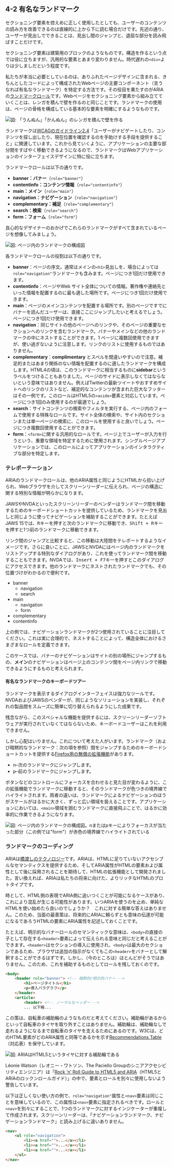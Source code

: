 ## 4-2 有名なランドマーク
セクショニング要素を控えめに正しく使用したとしても、ユーザーのコンテンツの読み方を改善できるのは直線的に上から下に読む場合だけです。先述の通り、ユーザーが見出しでできることは、見出し間のジャンプと、退屈な部分を読み飛ばすことだけです。

セクショニング要素は建築用のブロックのようなものです。構造を作るという点では役に立ちますが、汎用的な要素とあまり変わりません。時代遅れの`<div>`よりは少しましだという程度です。

私たちが本当に必要としているのは、ありふれたページデザインに含まれる、きちんとしたコードによって構成されたWebページの主要コンポーネント（言うなれば有名なランドマーク）を特定する方法です。その役目を果たすのがARIAの[ランドマークロール](http://www.nomensa.com/blog/2010/wai-aria-document-landmark-roles/)です。Webページをセクショニング要素から組み立てていくことは、レンガを積んで壁を作るのと同じことです。ランドマークの使用は、ページの骨格を構成している基本的な要素を明確にするようなものです。

![図: 「うんぬん」「かんぬん」のレンガを積んで壁を作る](img-4-2_01.png)

ランドマークは[WCAGのガイドライン2.4](http://www.w3.org/TR/WCAG20/#navigation-mechanisms)「ユーザーがナビゲートしたり、コンテンツを探し出したり、現在位置を確認するのを手助けする手段を提供すること」に関連しています。これから見ていくように、アプリケーションの主要な部分間をすばやく移動できるようになるので、ランドマークはWebアプリケーションのインターフェイスデザインに特に役に立ちます。

ランドマークロールは以下の通りです。

- **banner：バナー**（`role="banner"`）
- **contentinfo：コンテンツ情報**（`role="contentinfo"`）
- **main：メイン**（`role="main"`）
- **navigation：ナビゲーション**（`role="navigation"`）
- **complementary：補足**（`role="complementary"`）
- **search：検索**（`role="search"`）
- **form：フォーム**（`role="form"`）

良心的なデザイナーのおかげでこれらのランドマークがすべて含まれているページを想像してみましょう。

![図: ページ内のランドマークの構成図](img-4-2_02.png)

各ランドマークロールの役割は以下の通りです。

- **banner**：ページの序文。通常はメインの`<h1>`見出しを、場合によっては`role="navigation"`ランドマークも含みます。ページにつき1回だけ使用できます。
- **contentinfo**：ページやWeb サイト全体についての情報。著作権や連絡先といった情報を配置するのに最も適した場所です。ページにつき1回だけ使用できます。
- **main**：ページのメインコンテンツを配置する場所です。別のページですでにバナーを読んだユーザーは、直接ここにジャンプしたいと考えるでしょう。ページにつき1回だけ使用できます。
- **navigation**：同じサイトの他のページへのリンクや、そのページの重要なセクションへのリンクを含むランドマーク。バナーやメインなどの他のランドマークの中にネストすることができます。1 ページに複数回使用できますが、使い過ぎないように注意します。リンクのリストに使用するものではありません。
- **complementary**：**complimentary** とスペルを間違いやすいので注意。補足的またはあまり関係のない情報を配置するのに適したランドマークを構成します。HTML4の頃は、このランドマークに相当するものに**sidebar**というラベルをつけることもありました。ページのサイドに表示しなくてはならないという意味ではありません。例えばTwitterの最新ツイートやおすすめサイトへのリンクのリストなど、補足的なコンテンツが含まれた巨大なフッターはその一例です。このロールはHTML5の`<aside>`要素と対応しています。ページにつき1回のみ使用するのが最適でしょう。
- **search**：サイトコンテンツの検索やフィルタを実行する、ページ内のフォームで使用する特殊なロールです。サイト全体の検索や、サイト内のセクションまたは単一ページの検索に、このロールを使用すると良いでしょう。ページにつき複数回使用することができます。
- **form**：`<form>`に関する汎用的なロールです。ページ上でユーザーが入力を行うという、重要な領域を特定するために使用されます。シングルページアプリケーションでは、このロールによってアプリケーションのインタラクティブな部分を特定します。

### テレポーテーション

ARIAのランドマークロールは、他のARIA属性と同じようにHTMLから拾い上げられ、Webブラウザを介してスクリーンリーダーに伝えられ、ページの構造に関する特別な情報が明らかになります。

JAWSやNVDAといったスクリーンリーダーのベンダーはランドマーク間を移動するためのキーボードショートカットを提供しているため、ランドマークを見出しと同じように使ってナビゲーションを補助することができます。たとえばJAWS 15では、<kbd>R</kbd>キーを押すと次のランドマークに移動でき、<kbd>Shift + R</kbd>キーを押すと1つ前のランドマークに移動できます。

リンク間のジャンプと比較すると、この移動は大陸間をテレポートするようなイメージです。さらに良いことに、JAWSとNVDAにはページ内のランドマークをリストアップする特別なダイアログがあり、これを使ってランドマーク間を移動することもできます。NVDAでは、<kbd>Insert + F7</kbd>キーを押すとこのダイアログにアクセスできます。他のランドマークにネストされたランドマークでも、その位置づけがわかるので便利です。

- banner
    - navigation
    - search
- main
    - navigation
    - form
- complementary
- contentinfo

上の例では、ナビゲーションランドマークが2つ使用されていることに注目してください。これは実に合理的で、ネストすることによって、構造全体におけるさまざまなロールを定義できます。

このケースでは、バナーのナビゲーションはサイトの別の場所にジャンプするもの、**メイン**のナビゲーションはページ上のコンテンツ間をページ内リンクで移動できるようにするものと考えられます。

#### 有名なランドマークのキーボードツアー

ランドマークを表示するダイアログインターフェイスは強力なツールです。NVDAおよびJAWSのベンダーが、同じようなソリューションを実装し、それぞれの製品間をスムーズに簡単に切り替えられるようにした成果です。

残念ながら、このスペシャルな機能を提供するには、スクリーンリーダーソフトウェアが実行されていなくてはならないため、キーボードユーザーはこれを利用できません。

しかし心配はいりません。これについて考えた人がいます。ランドマーク（および暗黙的なランドマーク：次の項を参照）間をジャンプするためのキーボードショートカットを提供する[Firefox用の無償の拡張機能](https://github.com/davidtodd/landmarks)があります。

- <kbd>n</kbd> ̶ 次のランドマークにジャンプします。
- <kbd>p</kbd> ̶ 前のランドマークにジャンプします。

ボタンなどのコントロールにフォーカスを合わせると見た目が変わるように、この拡張機能でランドマークに移動すると、そのランドマークが色つきの境界線でハイライトされます。両者の違いは、ランドマークによるナビゲーションのほうがスケールがはるかに大きく、ずっと広い領域を扱えることです。アプリケーションにおいては、`<main>`領域を囲むランドマークに直接飛ぶことで、はるかに効率的に作業できるようになります。

![図: ページ内のランドマークの構成図。nまたはpキーによりフォーカスが当たった部分（この例では&quot;form&quot;）が赤色の境界線でハイライトされている](img-4-2_03.png)

### ランドマークのコーディング

ARIAは[橋渡しのテクノロジー](http://www.w3.org/TR/wai-aria/introduction#co-evolution)です。ARIAは、HTMLに足りていないアクセシブルなセマンティクスを提供するため、そしてARIA属性がHTMLの要素および属性として後に採用されることを期待して、HTMLの拡張機能として開発されました。言い換えれば、ARIAは私たちの将来に向けた、よりリッチなHTMLのプロトタイプです。

時として、HTML側の表現でARIA側に追いつくことが可能になるケースがあり、これにより混乱が生じる可能性があります。いつARIAを使うのを止め、単純なHTMLを使い始めたら良いのでしょうか？　これに対する簡単な答えはありません。このため、当面の最善策は、将来的にARIAに頼らずとも意味の伝達が可能になるであろうHTMLの要素にARIA属性を記述しておくことです。

たとえば、明示的なバナーロールのセマンティックな意味は、`<body>`の直接の子として存在する`<header>`要素によって伝えられる意味と同じだと考えることができます。`<header>`はセクションの導入に使用され、`<body>`は最大のセクションであるため、ブラウザは追加の指示がなくてもこの`<header>`をバナーとして解釈することができるはずです。しかし、（今のところは）ほとんどがそうではありません。このため、これを補助するものとしてロールを残しておくのです。

```HTML
<body>
	<header role="banner"> <!-- 暗黙的/明示的バナー -->
		<h1>ページタイトル</h1>
		<p>導入パラグラフ</p>
	</header>
	<article>
		<header> <!-- ノーマルなヘッダー -->
		... 以下略...
```

この策は、自転車の補助輪のようなものだと考えてください。補助輪があるからといって自転車のタイヤを取り外すことはありません。補助輪は、補助輪なしで走れるようになるまで自転車のタイヤを支えるためにあるのです。W3Cは、どのHTML要素がどのARIA属性と同等であるかを示す[Recommendations Table](http://www.w3.org/TR/aria-in-html/#recommendations-table)（対応表）を保守しています。

![図: ARIAはHTML5というタイヤに対する補助輪である](img-4-2_04.png)

Léonie Watson（レオニー・ワトソン、The Paciello Groupのシニアアクセシビリティエンジニア）は「[Rock ‘n’ Roll Guide to HTML5 and ARIA](http://www.slideshare.net/LeonieWatson/generate-2013-09)（HTML5とARIAのロックンロールガイド）」の中で、要素とロールを別々に使用しないよう警告しています。

以下は正しくない使い方の例で、`role="navigation"`属性と`<nav>`要素は同じことを意味しているので、この属性は`<nav>`要素に指定されるべきです。ロールと`<nav>`を別々にすることで、1つのランドマークに対するインジケーターが重複して作成されます。スクリーンリーダーは、「ナビゲーションランドマーク、ナビゲーションランドマーク」と読み上げるに違いありません。

```HTML
<nav>
	<ul role="navigation">
		<li><a href="">...</a></li>
		<li><a href="">...</a></li>
		<li><a href="">...</a></li>
	</ul>
</nav>
```
